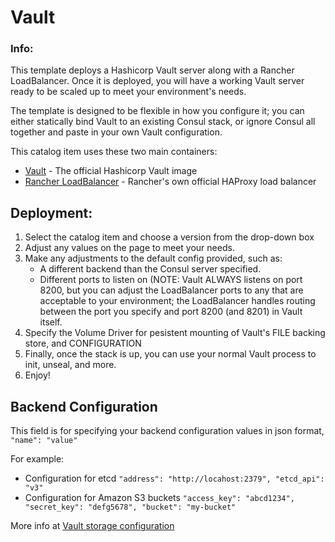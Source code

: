 # Vault #

### Info:

This template deploys a Hashicorp Vault server along with a Rancher LoadBalancer.  Once it is deployed, you will have a working Vault server ready to be scaled up to meet your environment's needs.

The template is designed to be flexible in how you configure it; you can either statically bind Vault to an existing Consul stack, or ignore Consul all together and paste in your own Vault configuration.

This catalog item uses these two main containers:
* [Vault](https://www.vaultproject.io) - The official Hashicorp Vault image
* [Rancher LoadBalancer](https://hub.docker.com/r/rancher/lb-service-haproxy/) - Rancher's own official HAProxy load balancer

## Deployment:
1. Select the catalog item and choose a version from the drop-down box
2. Adjust any values on the page to meet your needs.
3. Make any adjustments to the default config provided, such as:
   * A different backend than the Consul server specified.
   * Different ports to listen on (NOTE: Vault ALWAYS listens on port 8200, but you can adjust the LoadBalancer ports to any that are acceptable to your environment; the LoadBalancer handles routing between the port you specify and port 8200 (and 8201) in Vault itself.
4. Specify the Volume Driver for pesistent mounting of Vault's FILE backing store, and CONFIGURATION
5. Finally, once the stack is up, you can use your normal Vault process to init, unseal, and more.
6. Enjoy!

## Backend Configuration
This field is for specifying your backend configuration values in json format, `"name": "value"`

For example:
- Configuration for etcd
  `"address": "http://locahost:2379", "etcd_api": "v3"`
- Configuration for Amazon S3 buckets
  `"access_key": "abcd1234", "secret_key": "defg5678", "bucket": "my-bucket"`

More info at [Vault storage configuration](https://www.vaultproject.io/docs/configuration/storage)
